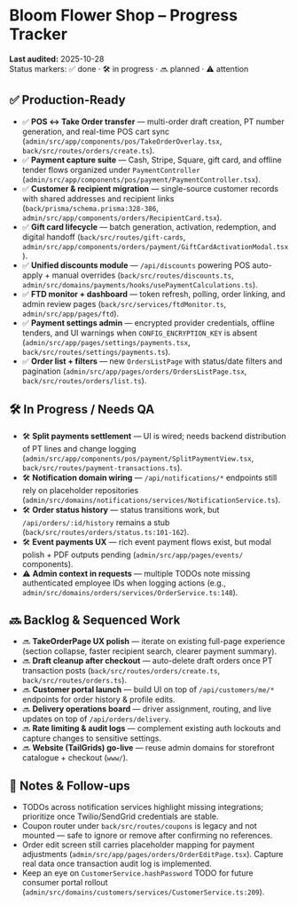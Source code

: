 # Bloom Flower Shop – Progress Tracker

**Last audited:** 2025-10-28  
Status markers: ✅ done · 🛠️ in progress · 🔜 planned · ⚠️ attention

## ✅ Production-Ready
- ✅ **POS ↔ Take Order transfer** — multi-order draft creation, PT number generation, and real-time POS cart sync (`admin/src/app/components/pos/TakeOrderOverlay.tsx`, `back/src/routes/orders/create.ts`).
- ✅ **Payment capture suite** — Cash, Stripe, Square, gift card, and offline tender flows organized under `PaymentController` (`admin/src/app/components/pos/payment/PaymentController.tsx`).
- ✅ **Customer & recipient migration** — single-source customer records with shared addresses and recipient links (`back/prisma/schema.prisma:328-386`, `admin/src/app/components/orders/RecipientCard.tsx`).
- ✅ **Gift card lifecycle** — batch generation, activation, redemption, and digital handoff (`back/src/routes/gift-cards`, `admin/src/app/components/orders/payment/GiftCardActivationModal.tsx`).
- ✅ **Unified discounts module** — `/api/discounts` powering POS auto-apply + manual overrides (`back/src/routes/discounts.ts`, `admin/src/domains/payments/hooks/usePaymentCalculations.ts`).
- ✅ **FTD monitor + dashboard** — token refresh, polling, order linking, and admin review pages (`back/src/services/ftdMonitor.ts`, `admin/src/app/pages/ftd`).
- ✅ **Payment settings admin** — encrypted provider credentials, offline tenders, and UI warnings when `CONFIG_ENCRYPTION_KEY` is absent (`admin/src/app/pages/settings/payments.tsx`, `back/src/routes/settings/payments.ts`).
- ✅ **Order list + filters** — new `OrdersListPage` with status/date filters and pagination (`admin/src/app/pages/orders/OrdersListPage.tsx`, `back/src/routes/orders/list.ts`).

## 🛠️ In Progress / Needs QA
- 🛠️ **Split payments settlement** — UI is wired; needs backend distribution of PT lines and change logging (`admin/src/app/components/pos/payment/SplitPaymentView.tsx`, `back/src/routes/payment-transactions.ts`).
- 🛠️ **Notification domain wiring** — `/api/notifications/*` endpoints still rely on placeholder repositories (`admin/src/domains/notifications/services/NotificationService.ts`).
- 🛠️ **Order status history** — status transitions work, but `/api/orders/:id/history` remains a stub (`back/src/routes/orders/status.ts:101-162`).
- 🛠️ **Event payments UX** — rich event payment flows exist, but modal polish + PDF outputs pending (`admin/src/app/pages/events/` components).
- ⚠️ **Admin context in requests** — multiple TODOs note missing authenticated employee IDs when logging actions (e.g., `admin/src/domains/orders/services/OrderService.ts:148`).

## 🔜 Backlog & Sequenced Work
- 🔜 **TakeOrderPage UX polish** — iterate on existing full-page experience (section collapse, faster recipient search, clearer payment summary).
- 🔜 **Draft cleanup after checkout** — auto-delete draft orders once PT transaction posts (`back/src/routes/orders/create.ts`, `back/src/routes/orders.ts`).
- 🔜 **Customer portal launch** — build UI on top of `/api/customers/me/*` endpoints for order history & profile edits.
- 🔜 **Delivery operations board** — driver assignment, routing, and live updates on top of `/api/orders/delivery`.
- 🔜 **Rate limiting & audit logs** — complement existing auth lockouts and capture changes to sensitive settings.
- 🔜 **Website (TailGrids) go-live** — reuse admin domains for storefront catalogue + checkout (`www/`).

## 📌 Notes & Follow-ups
- TODOs across notification services highlight missing integrations; prioritize once Twilio/SendGrid credentials are stable.
- Coupon router under `back/src/routes/coupons` is legacy and not mounted — safe to ignore or remove after confirming no references.
- Order edit screen still carries placeholder mapping for payment adjustments (`admin/src/app/pages/orders/OrderEditPage.tsx`). Capture real data once transaction audit log is implemented.
- Keep an eye on `CustomerService.hashPassword` TODO for future consumer portal rollout (`admin/src/domains/customers/services/CustomerService.ts:209`).
